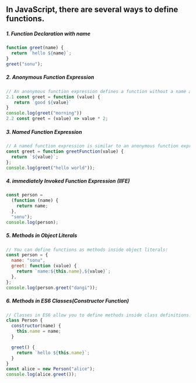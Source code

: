 ## In JavaScript, there are several ways to define functions.

##### 1. Function Declaration with name

```javascript
function greet(name) {
  return `hello ${name}`;
}
greet("sonu");
```

##### 2. Anonymous Function Expression

```javascript
// An anonymous function expression defines a function without a name and assigns it to a variable:
2.1 const greet = function (value) {
   return `good ${value}`
}
console.log(greet("morning"))
2.2 const greet = (value) => value * 2;
```

##### 3. Named Function Expression

```javascript
// A named function expression is similar to an anonymous function expression but includes a name, which can be useful for recursion or debugging:
const greet = function greetFunction(value) {
  return `${value}`;
};
console.log(greet("hello world"));
```

##### 4. immediately Invoked Function Expression (IIFE)

```javascript
const person =
  (function (name) {
    return name;
  },
  "sonu");
console.log(person);
```

##### 5. Methods in Object Literals

```javascript
// You can define functions as methods inside object literals:
const person = {
  name: "sonu",
  greet: function (value) {
    return `name:${this.name},${value}`;
  },
};
console.log(person.greet("dangi"));
```

##### 6. Methods in ES6 Classes(Constructor Function)

```javascript
// Classes in ES6 allow you to define methods inside class definitions:
class Person {
  constructor(name) {
    this.name = name;
  }

  greet() {
    return `hello ${this.name}`;
  }
}
const alice = new Person("alice");
console.log(alice.greet());
```
